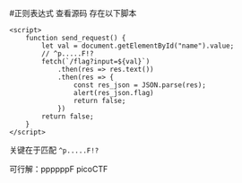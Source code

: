 #正则表达式
查看源码
存在以下脚本
```
<script>
	function send_request() {
		let val = document.getElementById("name").value;
		// ^p.....F!?
		fetch(`/flag?input=${val}`)
			.then(res => res.text())
			.then(res => {
				const res_json = JSON.parse(res);
				alert(res_json.flag)
				return false;
			})
		return false;
	}
</script>
```

关键在于匹配 `^p.....F!?`

可行解：ppppppF
picoCTF